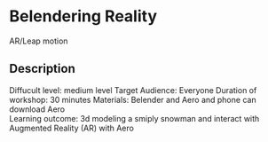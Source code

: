 # Belendering Reality 
AR/Leap motion
## Description 
Diffucult level: medium level 
Target Audience: Everyone 
Duration of workshop: 30 minutes
Materials: Belender and Aero and phone can download Aero  
Learning outcome: 3d modeling a smiply snowman and interact with Augmented Reality (AR) with Aero 






